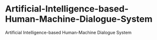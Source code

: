 # Artificial-Intelligence-based-Human-Machine-Dialogue-System
Artificial Intelligence-based Human-Machine Dialogue System
